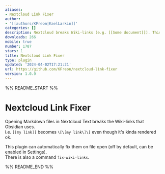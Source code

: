 ```yaml
---
aliases:
- Nextcloud Link Fixer
author:
- '[[authors/KFreon|KaelLarkin]]'
categories: []
description: Nextcloud breaks Wiki-links (e.g. [[Some document]]). This fixes them.
downloads: 266
mobile: true
number: 1787
stars: 1
title: Nextcloud Link Fixer
type: plugin
updated: '2024-04-02T17:21:21'
url: https://github.com/KFreon/nextcloud-link-fixer
version: 1.0.0
---
```


%% README_START %%

# Nextcloud Link Fixer  
Opening Markdown files in Nextcloud Text breaks the Wiki-links that Obsidian uses.  
i.e. `[[my link]]` becomes `\[\[my link\]\]` even though it's kinda rendered ok.  

This plugin can automatically fix them on file open (off by default, can be enabled in Settings).  
There is also a command `fix-wiki-links`.  

%% README_END %%